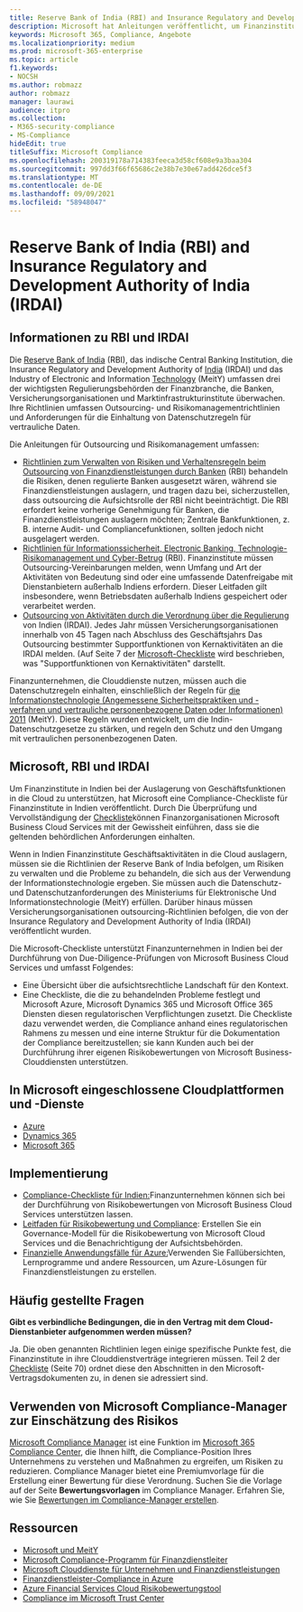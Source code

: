 ```yaml
---
title: Reserve Bank of India (RBI) and Insurance Regulatory and Development Authority of India (IRDAI)
description: Microsoft hat Anleitungen veröffentlicht, um Finanzinstituten in Indien bei der Einführung der Cloud zu helfen.
keywords: Microsoft 365, Compliance, Angebote
ms.localizationpriority: medium
ms.prod: microsoft-365-enterprise
ms.topic: article
f1.keywords:
- NOCSH
ms.author: robmazz
author: robmazz
manager: laurawi
audience: itpro
ms.collection:
- M365-security-compliance
- MS-Compliance
hideEdit: true
titleSuffix: Microsoft Compliance
ms.openlocfilehash: 200319178a714383feeca3d58cf608e9a3baa304
ms.sourcegitcommit: 997dd3f66f65686c2e38b7e30e67add426dce5f3
ms.translationtype: MT
ms.contentlocale: de-DE
ms.lasthandoff: 09/09/2021
ms.locfileid: "58948047"
---
```

# <a name="reserve-bank-of-india-rbi-and-insurance-regulatory-and-development-authority-of-india-irdai"></a>Reserve Bank of India (RBI) and Insurance Regulatory and Development Authority of India (IRDAI)

## <a name="about-rbi-and-irdai"></a>Informationen zu RBI und IRDAI

Die [Reserve Bank of India](https://www.rbi.org.in/) (RBI), das indische Central Banking Institution, die Insurance Regulatory and Development Authority of [India](https://www.irdai.gov.in/Defaulthome.aspx?page=H1) (IRDAI) und das Industry of Electronic and Information [Technology](https://meity.gov.in/content/information-technology-act) (MeitY) umfassen drei der wichtigsten Regulierungsbehörden der Finanzbranche, die Banken, Versicherungsorganisationen und Marktinfrastrukturinstitute überwachen. Ihre Richtlinien umfassen Outsourcing- und Risikomanagementrichtlinien und Anforderungen für die Einhaltung von Datenschutzregeln für vertrauliche Daten.

Die Anleitungen für Outsourcing und Risikomanagement umfassen:

- [Richtlinien zum Verwalten von Risiken und Verhaltensregeln beim Outsourcing von Finanzdienstleistungen durch Banken](https://rbidocs.rbi.org.in/rdocs/notification/PDFs/73713.pdf) (RBI) behandeln die Risiken, denen regulierte Banken ausgesetzt wären, während sie Finanzdienstleistungen auslagern, und tragen dazu bei, sicherzustellen, dass outsourcing die Aufsichtsrolle der RBI nicht beeinträchtigt. Die RBI erfordert keine vorherige Genehmigung für Banken, die Finanzdienstleistungen auslagern möchten; Zentrale Bankfunktionen, z. B. interne Audit- und Compliancefunktionen, sollten jedoch nicht ausgelagert werden.
- [Richtlinien für Informationssicherheit, Electronic Banking, Technologie-Risikomanagement und Cyber-Betrug](https://rbidocs.rbi.org.in/rdocs/content/PDFs/GBS300411F.pdf) (RBI). Finanzinstitute müssen Outsourcing-Vereinbarungen melden, wenn Umfang und Art der Aktivitäten von Bedeutung sind oder eine umfassende Datenfreigabe mit Dienstanbietern außerhalb Indiens erfordern. Dieser Leitfaden gilt insbesondere, wenn Betriebsdaten außerhalb Indiens gespeichert oder verarbeitet werden.
- [Outsourcing von Aktivitäten durch die Verordnung über die Regulierung](https://www.irdai.gov.in/ADMINCMS/cms/frmGeneral_Layout.aspx?page=PageNo3149&flag=1) von Indien (IRDAI). Jedes Jahr müssen Versicherungsorganisationen innerhalb von 45 Tagen nach Abschluss des Geschäftsjahrs Das Outsourcing bestimmter Supportfunktionen von Kernaktivitäten an die IRDAI melden. (Auf Seite 7 der [Microsoft-Checkliste](https://servicetrust.microsoft.com/Documents/TrustDocuments?command=Download&downloadType=Document&downloadId=26f4af15-2771-4cd4-a7c7-9328149f9453&docTab=6d000410-c9e9-11e7-9a91-892aae8839ad_Compliance_Guides) wird beschrieben, was "Supportfunktionen von Kernaktivitäten" darstellt.

Finanzunternehmen, die Clouddienste nutzen, müssen auch die Datenschutzregeln einhalten, einschließlich der Regeln für [die Informationstechnologie (Angemessene Sicherheitspraktiken und -verfahren und vertrauliche personenbezogene Daten oder Informationen) 2011](https://meity.gov.in/sites/upload_files/dit/files/GSR313E_10511\(1\).pdf) (MeitY). Diese Regeln wurden entwickelt, um die Indin-Datenschutzgesetze zu stärken, und regeln den Schutz und den Umgang mit vertraulichen personenbezogenen Daten.

## <a name="microsoft-rbi-and-irdai"></a>Microsoft, RBI und IRDAI

Um Finanzinstitute in Indien bei der Auslagerung von Geschäftsfunktionen in die Cloud zu unterstützen, hat Microsoft eine Compliance-Checkliste für Finanzinstitute in Indien veröffentlicht. Durch Die Überprüfung und Vervollständigung der [Checkliste](https://servicetrust.microsoft.com/Documents/TrustDocuments?command=Download&downloadType=Document&downloadId=26f4af15-2771-4cd4-a7c7-9328149f9453&docTab=6d000410-c9e9-11e7-9a91-892aae8839ad_Compliance_Guides)können Finanzorganisationen Microsoft Business Cloud Services mit der Gewissheit einführen, dass sie die geltenden behördlichen Anforderungen einhalten.

Wenn in Indien Finanzinstitute Geschäftsaktivitäten in die Cloud auslagern, müssen sie die Richtlinien der Reserve Bank of India befolgen, um Risiken zu verwalten und die Probleme zu behandeln, die sich aus der Verwendung der Informationstechnologie ergeben. Sie müssen auch die Datenschutz- und Datenschutzanforderungen des Ministeriums für Elektronische Und Informationstechnologie (MeitY) erfüllen. Darüber hinaus müssen Versicherungsorganisationen outsourcing-Richtlinien befolgen, die von der Insurance Regulatory and Development Authority of India (IRDAI) veröffentlicht wurden.

Die Microsoft-Checkliste unterstützt Finanzunternehmen in Indien bei der Durchführung von Due-Diligence-Prüfungen von Microsoft Business Cloud Services und umfasst Folgendes:

- Eine Übersicht über die aufsichtsrechtliche Landschaft für den Kontext.
- Eine Checkliste, die die zu behandelnden Probleme festlegt und Microsoft Azure, Microsoft Dynamics 365 und Microsoft Office 365 Diensten diesen regulatorischen Verpflichtungen zusetzt. Die Checkliste dazu verwendet werden, die Compliance anhand eines regulatorischen Rahmens zu messen und eine interne Struktur für die Dokumentation der Compliance bereitzustellen; sie kann Kunden auch bei der Durchführung ihrer eigenen Risikobewertungen von Microsoft Business-Clouddiensten unterstützen.

## <a name="microsoft-in-scope-cloud-platforms--services"></a>In Microsoft eingeschlossene Cloudplattformen und -Dienste

- [Azure](https://gallery.technet.microsoft.com/Overview-of-Azure-c1be3942)
- [Dynamics 365](https://aka.ms/d365-compliance-list)
- [Microsoft 365](https://servicetrust.microsoft.com/ViewPage/TrustDocuments?command=Download&downloadType=Document&downloadId=9f756cce-b15d-45a9-94d7-6a583dee4401&docTab=6d000410-c9e9-11e7-9a91-892aae8839ad_Compliance_Guides)

## <a name="how-to-implement"></a>Implementierung

- [Compliance-Checkliste für Indien:](https://servicetrust.microsoft.com/Documents/TrustDocuments?command=Download&downloadType=Document&downloadId=26f4af15-2771-4cd4-a7c7-9328149f9453&docTab=6d000410-c9e9-11e7-9a91-892aae8839ad_Compliance_Guides)Finanzunternehmen können sich bei der Durchführung von Risikobewertungen von Microsoft Business Cloud Services unterstützen lassen.
- [Leitfaden für Risikobewertung und Compliance](https://servicetrust.microsoft.com/ViewPage/TrustDocuments?command=Download&downloadType=Document&downloadId=edee9b14-3661-4a16-ba83-c35caf672bd7&docTab=6d000410-c9e9-11e7-9a91-892aae8839ad_FAQ_and_White_Papers): Erstellen Sie ein Governance-Modell für die Risikobewertung von Microsoft Cloud Services und die Benachrichtigung der Aufsichtsbehörden.
- [Finanzielle Anwendungsfälle für Azure:](/azure/industry/financial/)Verwenden Sie Fallübersichten, Lernprogramme und andere Ressourcen, um Azure-Lösungen für Finanzdienstleistungen zu erstellen.

## <a name="frequently-asked-questions"></a>Häufig gestellte Fragen

**Gibt es verbindliche Bedingungen, die in den Vertrag mit dem Cloud-Dienstanbieter aufgenommen werden müssen?**

Ja. Die oben genannten Richtlinien legen einige spezifische Punkte fest, die Finanzinstitute in ihre Clouddienstverträge integrieren müssen. Teil 2 der [Checkliste](https://servicetrust.microsoft.com/Documents/TrustDocuments?command=Download&downloadType=Document&downloadId=26f4af15-2771-4cd4-a7c7-9328149f9453&docTab=6d000410-c9e9-11e7-9a91-892aae8839ad_Compliance_Guides) (Seite 70) ordnet diese den Abschnitten in den Microsoft-Vertragsdokumenten zu, in denen sie adressiert sind.

## <a name="use-microsoft-compliance-manager-to-assess-your-risk"></a>Verwenden von Microsoft Compliance-Manager zur Einschätzung des Risikos

[Microsoft Compliance Manager](/microsoft-365/compliance/compliance-manager) ist eine Funktion im [Microsoft 365 Compliance Center](/microsoft-365/compliance/microsoft-365-compliance-center), die Ihnen hilft, die Compliance-Position Ihres Unternehmens zu verstehen und Maßnahmen zu ergreifen, um Risiken zu reduzieren. Compliance Manager bietet eine Premiumvorlage für die Erstellung einer Bewertung für diese Verordnung. Suchen Sie die Vorlage auf der Seite **Bewertungsvorlagen** im Compliance Manager. Erfahren Sie, wie Sie [Bewertungen im Compliance-Manager erstellen](/microsoft-365/compliance/compliance-manager-assessments).

## <a name="resources"></a>Ressourcen

- [Microsoft und MeitY](offering-meity-india.md)
- [Microsoft Compliance-Programm für Finanzdienstleiter](https://download.microsoft.com/download/6/4/7/64707E3E-6D3E-45D0-8207-A0EA3201B4A6/Microsoft%20Cloud%20-%20Financial%20Services%20Compliance%20Program%20\(Print\).pdf)
- [Microsoft Clouddienste für Unternehmen und Finanzdienstleistungen](https://www.microsoft.com/trustcenter/cloudservices/financialservices)
- [Finanzdienstleister-Compliance in Azure](https://azure.microsoft.com/resources/videos/azurecon-2015-financial-services-compliance-in-azure/)
- [Azure Financial Services Cloud Risikobewertungstool](https://servicetrust.microsoft.com/ViewPage/FFIECBlueprint?command=Download&downloadType=Document&downloadId=079a1973-711a-428f-9312-9ddd290cff7b&docTab=c726d5c0-2d1e-11e8-a485-57140ec19669_PaaS)
- [Compliance im Microsoft Trust Center](https://www.microsoft.com/trust-center/compliance/compliance-overview)
